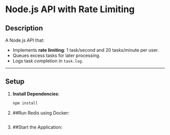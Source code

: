 # Node.js API with Rate Limiting

## Description
A Node.js API that:
- Implements **rate limiting**: 1 task/second and 20 tasks/minute per user.
- Queues excess tasks for later processing.
- Logs task completion in `task.log`.

---

## Setup

1. **Install Dependencies**:
   ```bash
   npm install
   
2. ##Run Redis using Docker:
   ```docker run -d --name redis-stack -p 6379:6379 redis/redis-stack:latest
   
3. ##Start the Application:
   ```node server.js
